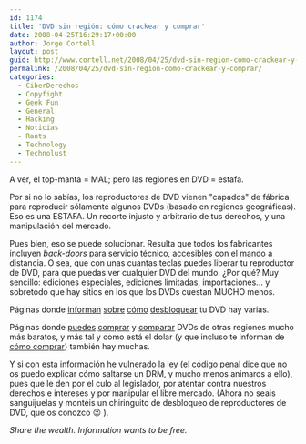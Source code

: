 ```yaml
---
id: 1174
title: 'DVD sin región: cómo crackear y comprar'
date: 2008-04-25T16:29:17+00:00
author: Jorge Cortell
layout: post
guid: http://www.cortell.net/2008/04/25/dvd-sin-region-como-crackear-y-comprar/
permalink: /2008/04/25/dvd-sin-region-como-crackear-y-comprar/
categories:
  - CiberDerechos
  - Copyfight
  - Geek Fun
  - General
  - Hacking
  - Noticias
  - Rants
  - Technology
  - Technolust
---
```

A ver, el top-manta = MAL; pero las regiones en DVD = estafa.

Por si no lo sabías, los reproductores de DVD vienen "capados" de fábrica para reproducir sólamente algunos DVDs (basado en regiones geográficas). Eso es una ESTAFA. Un recorte injusto y arbitrario de tus derechos, y una manipulación del mercado.

Pues bien, eso se puede solucionar. Resulta que todos los fabricantes incluyen _back-doors_ para servicio técnico, accesibles con el mando a distancia. O sea, que con unas cuantas teclas puedes liberar tu reproductor de DVD, para que puedas ver cualquier DVD del mundo. ¿Por qué? Muy sencillo: ediciones especiales, ediciones limitadas, importaciones... y sobretodo que hay sitios en los que los DVDs cuestan MUCHO menos.

Páginas donde <a href="http://www.videohelp.com/dvdhacks" title="Videohelp" target="_blank">informan</a> <a href="http://www.dvdhacks.co.uk/" title="DVD hacks" target="_blank">sobre</a> <a href="http://www.avforums.com/forums/forumdisplay.php?f=126" title="AV Forums" target="_blank">cómo</a> <a href="http://www.dvd365.net/?hacks/hacklist.htm" title="DVD365" target="_blank">desbloquear</a> tu DVD hay varias.

Páginas donde <a href="http://www.dvdpricecheck.co.uk/index.php" title="DVD price check" target="_blank">puedes</a> <a href="http://www.deepdiscount.com/index.htm" title="Deepdiscount" target="_blank">comprar</a> y <a href="http://www.find-dvd.co.uk/" title="Find DVD" target="_blank">comparar</a> DVDs de otras regiones mucho más baratos, y más tal y como está el dolar (y que incluso te informan de <a href="http://www.moneysavingexpert.com/shopping/best-buy-usa#howto" title="Buy from USA, how to" target="_blank">cómo comprar</a>) también hay muchas.

Y si con esta información he vulnerado la ley (el código penal dice que no os puedo explicar cómo saltarse un DRM, y mucho menos animaros a ello), pues que le den por el culo al legislador, por atentar contra nuestros derechos e intereses y por manipular el libre mercado. (Ahora no seais sanguijuelas y montéis un chiringuito de desbloqueo de reproductores de DVD, que os conozco 😉 ).

_Share the wealth. Information wants to be free._